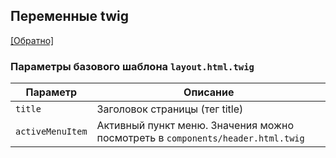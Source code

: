 ## Переменные twig
[[Обратно]](../README.md)

### Параметры базового шаблона `layout.html.twig`

| Параметр         | Описание                                                                       |
|------------------|--------------------------------------------------------------------------------|
| `title`          | Заголовок страницы (тег title)                                                 |
| `activeMenuItem` | Активный пункт меню. Значения можно посмотреть в `components/header.html.twig` |